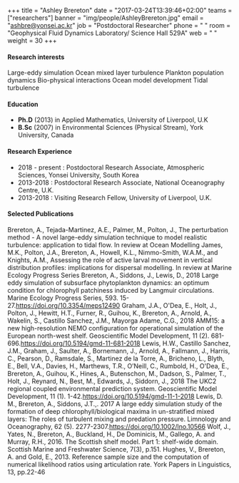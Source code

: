 +++
title = "Ashley Brereton"
date = "2017-03-24T13:39:46+02:00"
teams = ["researchers"]
banner = "img/people/AshleyBrereton.jpg"
email = "ashbre@yonsei.ac.kr"
job = "Postdoctoral Researcher"
phone = " "
room = "Geophysical Fluid Dynamics Laboratory/ Science Hall 529A"
web = " "
weight = 30
+++

#### Research interests
Large-eddy simulation
Ocean mixed layer turbulence
Plankton population dynamics
Bio-physical interactions
Ocean model development
Tidal turbulence

#### Education
+ **Ph.D** (2013) in Applied Mathematics, University of Liverpool, U.K
+ **B.Sc** (2007) in Environmental Sciences (Physical Stream), York University, Canada

#### Research Experience
+ 2018 - present : Postdoctoral Research Associate, Atmospheric Sciences, Yonsei University, South Korea
+ 2013-2018 : Postdoctoral Research Associate, National Oceanography Centre, U.K.
+ 2013-2018 : Visiting Research Fellow, University of Liverpool, U.K.

#### Selected Publications
Brereton, A., Tejada-Martinez, A.E., Palmer, M., Polton, J., The perturbation method - A novel large-eddy simulation technique to model realistic turbulence: application to tidal flow. In review at Ocean Modelling
James, M.K., Polton, J.A., Brereton, A., Howell, K.L., Nimmo-Smith, W.A.M., and Knights, A.M., Assessing the role of active larval movement in vertical distribution profiles: implications for dispersal modelling. In review at Marine Ecology Progress Series
Brereton, A., Siddons, J., Lewis, D., 2018 Large eddy simulation of subsurface phytoplankton dynamics: an optimum condition for chlorophyll patchiness induced by Langmuir circulations. Marine Ecology Progress Series, 593. 15-27.https://doi.org/10.3354/meps12490
Graham, J.A., O'Dea, E., Holt, J., Polton, J., Hewitt, H.T., Furner, R., Guihou, K., Brereton, A., Arnold, A., Wakelin, S., Castillo Sanchez, J.M., Mayorga Adame, C.G., 2018 AMM15: a new high-resolution NEMO configuration for operational simulation of the European north-west shelf. Geoscientific Model Development, 11 (2). 681-696.https://doi.org/10.5194/gmd-11-681-2018
Lewis, H.W., Castillo Sanchez, J.M., Graham, J., Saulter, A., Bornemann, J., Arnold, A., Fallmann, J., Harris, C., Pearson, D., Ramsdale, S., Martinez de la Torre, A., Bricheno, L., Blyth, E., Bell, V.A., Davies, H., Marthews, T.R., O’Neill, C., Rumbold, H., O'Dea, E., Brereton, A., Guihou, K., Hines, A., Butenschon, M., Dadson, S., Palmer, T., Holt, J., Reynard, N., Best, M., Edwards, J., Siddorn, J., 2018 The UKC2 regional coupled environmental prediction system. Geoscientific Model Development, 11 (1). 1-42.https://doi.org/10.5194/gmd-11-1-2018
Lewis, D. M., Brereton, A., Siddons, J.T.,. 2017 A large eddy simulation study of the formation of deep chlorophyll/biological maxima in un-stratified mixed layers: The roles of turbulent mixing and predation pressure. Limnology and Oceanography, 62 (5). 2277-2307.https://doi.org/10.1002/lno.10566
Wolf, J., Yates, N., Brereton, A., Buckland, H., De Dominicis, M., Gallego, A. and Murray, R.H., 2016. The Scottish shelf model. Part 1: shelf-wide domain. Scottish Marine and Freshwater Science, 7(3), p.151.
Hughes, V., Brereton, A. and Gold, E., 2013. Reference sample size and the computation of numerical likelihood ratios using articulation rate. York Papers in Linguistics, 13, pp.22-46
